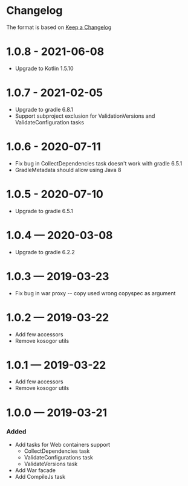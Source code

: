 # Changelog
The format is based on [Keep a Changelog](https://keepachangelog.com/en/1.0.0/)

# 1.0.8 - 2021-06-08
* Upgrade to Kotlin 1.5.10

# 1.0.7 - 2021-02-05
* Upgrade to gradle 6.8.1
* Support subproject exclusion for ValidationVersions and ValidateConfiguration tasks

# 1.0.6 - 2020-07-11
* Fix bug in CollectDependencies task doesn't work with gradle 6.5.1
* GradleMetadata should allow using Java 8 

# 1.0.5 - 2020-07-10
* Upgrade to gradle 6.5.1

# 1.0.4 — 2020-03-08
* Upgrade to gradle 6.2.2

# 1.0.3 — 2019-03-23
* Fix bug in war proxy -- copy used wrong copyspec as argument

# 1.0.2 — 2019-03-22
* Add few accessors
* Remove kosogor utils

# 1.0.1 — 2019-03-22
* Add few accessors
* Remove kosogor utils

# 1.0.0 — 2019-03-21
### Added
* Add tasks for Web containers support
    * CollectDependencies task
    * ValidateConfigurations task
    * ValidateVersions task
* Add War facade
* Add CompileJs task

